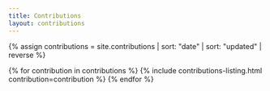 ```yaml
---
title: Contributions
layout: contributions
---
```


{% assign contributions = site.contributions | sort: "date" | sort: "updated" | reverse %}

{% for contribution in contributions %}
{% include contributions-listing.html contribution=contribution %}
{% endfor %}

